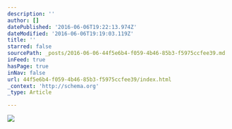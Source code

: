 ```yaml
---
description: ''
author: []
datePublished: '2016-06-06T19:22:13.974Z'
dateModified: '2016-06-06T19:19:03.119Z'
title: ''
starred: false
sourcePath: _posts/2016-06-06-44f5e6b4-f059-4b46-85b3-f5975ccfee39.md
inFeed: true
hasPage: true
inNav: false
url: 44f5e6b4-f059-4b46-85b3-f5975ccfee39/index.html
_context: 'http://schema.org'
_type: Article

---
```

![](https://the-grid-user-content.s3-us-west-2.amazonaws.com/ed947e42-a1ca-48b6-bda9-ce6f4adb043e.jpg)
